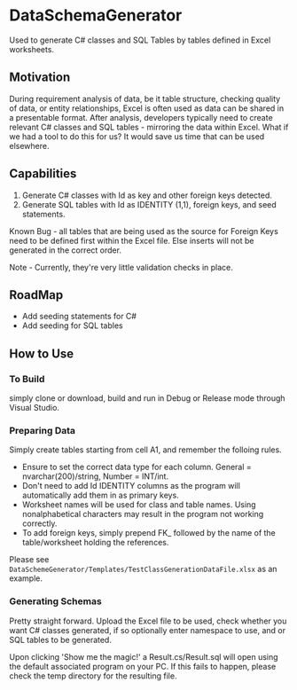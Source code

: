 # DataSchemaGenerator

Used to generate C# classes and SQL Tables by tables defined in Excel worksheets.

## Motivation
During requirement analysis of data, be it table structure, checking quality of data, or entity relationships, Excel is often used as data can be shared in a presentable format.  After analysis, developers typically need to create relevant C# classes and SQL tables - mirroring the data within Excel. What if we had a tool to do this for us? It would save us time that can be used elsewhere.

## Capabilities
1. Generate C# classes with Id as key and other foreign keys detected.
2. Generate SQL tables with Id as IDENTITY (1,1), foreign keys, and seed statements.

Known Bug - all tables that are being used as the source for Foreign Keys need to be defined first within the Excel file. Else inserts will not be generated in the correct order.

Note - Currently, they're very little validation checks in place.
## RoadMap
*  Add seeding statements for C#
*  Add seeding for SQL tables

## How to Use

### To Build
simply clone or download, build and run in Debug or Release mode through Visual Studio.

### Preparing Data
Simply create tables starting from cell A1, and remember the folloing rules. 
*  Ensure to set the correct data type for each column. General = nvarchar(200)/string, Number = INT/int. 
*  Don't need to add Id IDENTITY columns as the program will automatically add them in as primary keys. 
*  Worksheet names will be used for class and table names. Using nonalphabetical characters may result in the program not working correctly.
*  To add foreign keys, simply prepend FK_ followed by the name of the table/worksheet holding the references.

Please see ```DataSchemeGenerator/Templates/TestClassGenerationDataFile.xlsx``` as an example.

### Generating Schemas
Pretty straight forward. Upload the Excel file to be used, check whether you want C# classes generated, if so optionally enter namespace to use, and or SQL tables to be generated.

Upon clicking 'Show me the magic!' a Result.cs/Result.sql will open using the default associated program on your PC. If this fails to happen, please check the temp directory for the resulting file.
